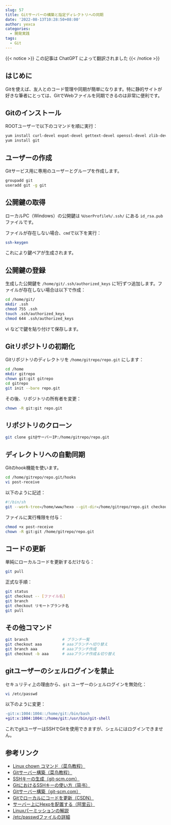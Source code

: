 ```yaml
---
slug: 57
title: Gitサーバーの構築と指定ディレクトリへの同期
date: '2022-08-13T10:28:50+08:00'
author: yexca
categories:
  - 開発実践
tags:
  - Git
---
```


{{< notice >}} この記事は ChatGPT によって翻訳されました {{< /notice >}}

## はじめに

Gitを使えば、友人とのコード管理や同期が簡単になります。特に静的サイトが好きな筆者にとっては、GitでWebファイルを同期できるのは非常に便利です。

## Gitのインストール

ROOTユーザーで以下のコマンドを順に実行：

```bash
yum install curl-devel expat-devel gettext-devel openssl-devel zlib-devel perl-devel
yum install git
````

## ユーザーの作成

Gitサービス用に専用のユーザーとグループを作成します。

```bash
groupadd git
useradd git -g git
```

## 公開鍵の取得

ローカルPC（Windows）の公開鍵は `%UserProfile%/.ssh/` にある `id_rsa.pub` ファイルです。

ファイルが存在しない場合、`cmd`で以下を実行：

```bash
ssh-keygen
```

これにより鍵ペアが生成されます。

## 公開鍵の登録

生成した公開鍵を `/home/git/.ssh/authorized_keys` に1行ずつ追加します。ファイルが存在しない場合は以下で作成：

```bash
cd /home/git/
mkdir .ssh
chmod 755 .ssh
touch .ssh/authorized_keys
chmod 644 .ssh/authorized_keys
```

vi などで鍵を貼り付けて保存します。

## Gitリポジトリの初期化

Gitリポジトリのディレクトリを `/home/gitrepo/repo.git` にします：

```bash
cd /home
mkdir gitrepo
chown git:git gitrepo
cd gitrepo
git init --bare repo.git
```

その後、リポジトリの所有者を変更：

```bash
chown -R git:git repo.git
```

## リポジトリのクローン

```bash
git clone git@サーバーIP:/home/gitrepo/repo.git
```

## ディレクトリへの自動同期

Gitのhook機能を使います。

```bash
cd /home/gitrepo/repo.git/hooks
vi post-receive
```

以下のように記述：

```bash
#!/bin/sh
git --work-tree=/home/www/hexo --git-dir=/home/gitrepo/repo.git checkout -f
```

ファイルに実行権限を付与：

```bash
chmod +x post-receive
chown -R git:git /home/gitrepo/repo.git
```

## コードの更新

単純にローカルコードを更新するだけなら：

```bash
git pull
```

正式な手順：

```bash
git status
git checkout -- [ファイル名]
git branch
git checkout リモートブランチ名
git pull
```

## その他コマンド

```bash
git branch               # ブランチ一覧
git checkout aaa         # aaaブランチへ切り替え
git branch aaa           # aaaブランチ作成
git checkout -b aaa      # aaaブランチ作成＆切り替え
```

## gitユーザーのシェルログインを禁止

セキュリティ上の理由から、`git` ユーザーのシェルログインを無効化：

```bash
vi /etc/passwd
```

以下のように変更：

```diff
-git:x:1004:1004::/home/git:/bin/bash
+git:x:1004:1004::/home/git:/usr/bin/git-shell
```

これでgitユーザーはSSHでGitを使用できますが、シェルにはログインできません。

## 参考リンク

* [Linux chown コマンド（菜鸟教程）](https://www.runoob.com/linux/linux-comm-chown.html)
* [Gitサーバー構築（菜鸟教程）](https://www.runoob.com/git/git-server.html)
* [SSHキーの生成（git-scm.com）](https://git-scm.com/book/zh/v2/服务器上的-Git-生成-SSH-公钥)
* [GitにおけるSSHキーの使い方（简书）](https://www.jianshu.com/p/1246cfdbe460)
* [Gitサーバー構築（git-scm.com）](https://git-scm.com/book/zh/v2/服务器上的-Git-在服务器上搭建-Git)
* [Gitでローカルにコードを更新（CSDN）](https://blog.csdn.net/longlc123/article/details/78652569)
* [サーバー上にHexoを配置する（阿里云）](https://developer.aliyun.com/article/749367)
* [Linuxパーミッションの解説](https://blog.csdn.net/u013197629/article/details/73608613)
* [/etc/passwdファイルの詳細](https://www.cnblogs.com/jtianlin/p/4354346.html)
